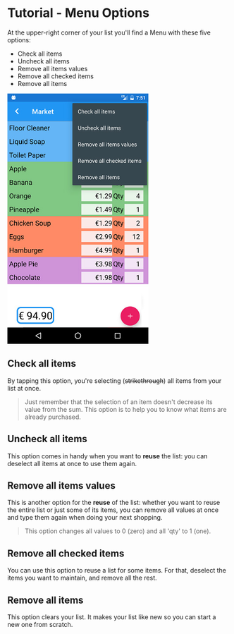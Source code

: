 # Tutorial - Menu Options

At the upper-right corner of your list you'll find a Menu with these five options:

* Check all items
* Uncheck all items
* Remove all items values
* Remove all checked items
* Remove all items

![](/images/menu_options_02.jpg)


## Check all items

By tapping this option, you're selecting (~~strikethrough~~) all items from your list at once.

> Just remember that the selection of an item doesn't decrease its value from the sum. This option is to help you to know what items are already purchased.

## Uncheck all items

This option comes in handy when you want to **reuse** the list: you can deselect all items at once to use them again.

## Remove all items values

This is another option for the **reuse** of the list: whether you want to reuse the entire list or just some of its items, you can remove all values at once and type them again when doing your next shopping.

> This option changes all values to 0 (zero) and all 'qty' to 1 (one).

## Remove all checked items

You can use this option to reuse a list for some items. For that, deselect the items you want to maintain, and remove all the rest.

## Remove all items

This option clears your list. It makes your list like new so you can start a new one from scratch.
